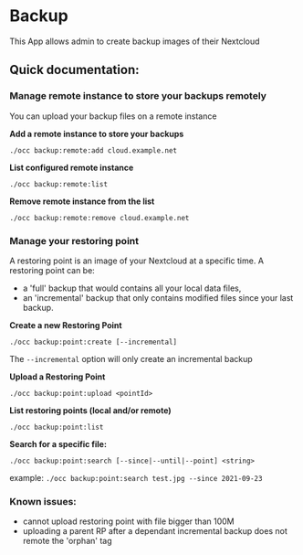 # Backup

This App allows admin to create backup images of their Nextcloud


## Quick documentation:

### Manage remote instance to store your backups remotely

You can upload your backup files on a remote instance

**Add a remote instance to store your backups**

    ./occ backup:remote:add cloud.example.net

**List configured remote instance**

    ./occ backup:remote:list

**Remove remote instance from the list**

    ./occ backup:remote:remove cloud.example.net


### Manage your restoring point

A restoring point is an image of your Nextcloud at a specific time. 
A restoring point can be:
- a 'full' backup that would contains all your local data files, 
- an 'incremental' backup that only contains modified files since your last backup.

**Create a new Restoring Point**

    ./occ backup:point:create [--incremental]

The `--incremental` option will only create an incremental backup


**Upload a Restoring Point**

    ./occ backup:point:upload <pointId>

**List restoring points (local and/or remote)**

    ./occ backup:point:list

**Search for a specific file:**

    ./occ backup:point:search [--since|--until|--point] <string>

example: `./occ backup:point:search test.jpg --since 2021-09-23`

### Known issues:

- cannot upload restoring point with file bigger than 100M
- uploading a parent RP after a dependant incremental backup does not remote the 'orphan' tag

